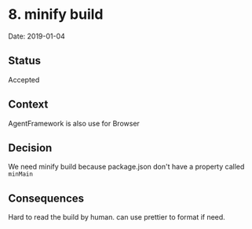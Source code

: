 # 8. minify build

Date: 2019-01-04

## Status

Accepted

## Context

AgentFramework is also use for Browser

## Decision

We need minify build because package.json don't have a property called `minMain`

## Consequences

Hard to read the build by human. can use prettier to format if need.
